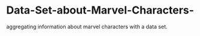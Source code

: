 # Data-Set-about-Marvel-Characters-
aggregating information about marvel characters with a data set.  
